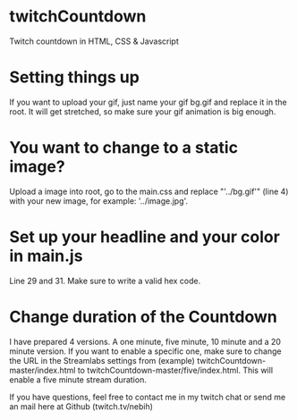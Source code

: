 # twitchCountdown
Twitch countdown in HTML, CSS &amp; Javascript

# Setting things up
If you want to upload your gif, just name your gif bg.gif and replace it in the root. It will get stretched, so make sure your gif animation is big enough. 

# You want to change to a static image?
Upload a image into root, go to the main.css and replace "'../bg.gif'" (line 4) with your new image, for example: '../image.jpg'.

# Set up your headline and your color in main.js
Line 29 and 31. Make sure to write a valid hex code. 

# Change duration of the Countdown
I have prepared 4 versions. A one minute, five minute, 10 minute and a 20 minute version. If you want to enable a specific one, make sure to change the URL in the Streamlabs settings from (example) twitchCountdown-master/index.html to twitchCountdown-master/five/index.html. This will enable a five minute stream duration.

If you have questions, feel free to contact me in my twitch chat or send me an mail here at Github (twitch.tv/nebih)
